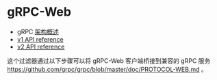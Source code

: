# gRPC-Web

- gRPC [架构概述](../../intro/arch_overview/grpc.md#arch-overview-grpc)
- [v1 API reference](https://www.envoyproxy.io/docs/envoy/latest/api-v1/http_filters/grpc_web_filter#config-http-filters-grpc-web-v1)
- [v2 API reference](https://www.envoyproxy.io/docs/envoy/latest/api-v2/config/filter/network/http_connection_manager/v2/http_connection_manager.proto#envoy-api-field-config-filter-network-http-connection-manager-v2-httpfilter-name)

这个过滤器通过以下步骤可以将 gRPC-Web 客户端桥接到兼容的 gRPC 服务
<https://github.com/grpc/grpc/blob/master/doc/PROTOCOL-WEB.md> 。